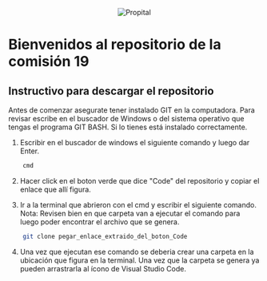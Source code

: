 <p align="center">
  <img src="https://globalacademyoficial.com/_next/static/media/logo_ga.b3948337.svg" alt="Propital" />
</p>

# Bienvenidos al repositorio de la comisión 19

## Instructivo para descargar el repositorio

Antes de comenzar asegurate tener instalado GIT en la computadora. Para revisar escribe en el buscador
de Windows o del sistema operativo que tengas el programa GIT BASH. Si lo tienes está instalado correctamente.

1. Escribir en el buscador de windows el siguiente comando y luego dar Enter.
```bash
    cmd
```
2. Hacer click en el boton verde que dice "Code" del repositorio y copiar el enlace que allí figura.

3. Ir a la terminal que abrieron con el cmd y escribir el siguiente comando. 
Nota: Revisen bien en que carpeta van a ejecutar el comando para luego poder encontrar el archivo
que se genera.
```bash
    git clone pegar_enlace_extraido_del_boton_Code
```
4. Una vez que ejecutan ese comando se deberia crear una carpeta en la ubicación que figura en la terminal.
Una vez que la carpeta se genera ya pueden arrastrarla al ícono de Visual Studio Code.

